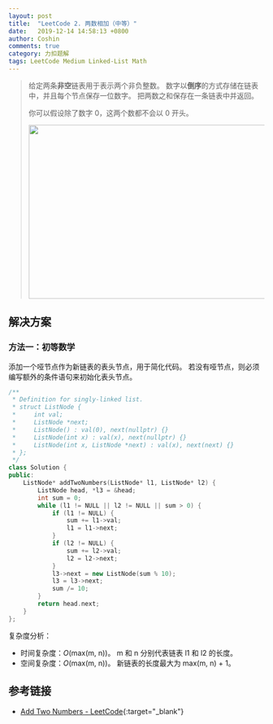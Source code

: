 ```yaml
---
layout: post
title:  "LeetCode 2. 两数相加（中等）"
date:   2019-12-14 14:58:13 +0800
author: Coshin
comments: true
category: 力扣题解
tags: LeetCode Medium Linked-List Math
---
```

> 给定两条**非空**链表用于表示两个非负整数。
> 数字以**倒序**的方式存储在链表中，并且每个节点保存一位数字。
> 把两数之和保存在一条链表中并返回。
> 
> 你可以假设除了数字 0，这两个数都不会以 0 开头。
> 
> <img alt="" src="https://assets.leetcode.com/uploads/2020/10/02/addtwonumber1.jpg" style="width: 483px; height: 342px;">

## 解决方案

### 方法一：初等数学

添加一个哑节点作为新链表的表头节点，用于简化代码。
若没有哑节点，则必须编写额外的条件语句来初始化表头节点。

```cpp
/**
 * Definition for singly-linked list.
 * struct ListNode {
 *     int val;
 *     ListNode *next;
 *     ListNode() : val(0), next(nullptr) {}
 *     ListNode(int x) : val(x), next(nullptr) {}
 *     ListNode(int x, ListNode *next) : val(x), next(next) {}
 * };
 */
class Solution {
public:
    ListNode* addTwoNumbers(ListNode* l1, ListNode* l2) {
        ListNode head, *l3 = &head;
        int sum = 0;
        while (l1 != NULL || l2 != NULL || sum > 0) {
            if (l1 != NULL) {
                sum += l1->val;
                l1 = l1->next;
            }
            if (l2 != NULL) {
                sum += l2->val;
                l2 = l2->next;
            }
            l3->next = new ListNode(sum % 10);
            l3 = l3->next;
            sum /= 10;
        }
        return head.next;
    }
};
```

复杂度分析：
* 时间复杂度：*O*(max(m, n))。
  m 和 n 分别代表链表 l1 和 l2 的长度。
* 空间复杂度：*O*(max(m, n))。
  新链表的长度最大为 max(m, n) + 1。

## 参考链接

* [Add Two Numbers - LeetCode](https://leetcode.com/problems/add-two-numbers/){:target="_blank"}
